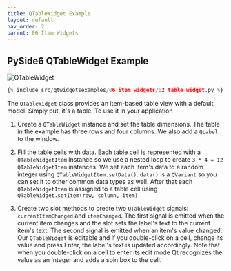 ```yaml
---
title: QTableWidget Example
layout: default
nav_order: 2
parent: 06 Item Widgets
---
```


## PySide6 QTableWidget Example

![QTableWidget](/blog/images/qtwidgetsexamples/06_item_widgets/02_table_widget.png)

```python
{% include src/qtwidgetsexamples/06_item_widgets/02_table_widget.py %}
```

The `QTableWidget` class provides an item-based table view with a default model. Simply put, it's a table. To use it in your application

1. Create a `QTableWidget` instance and set the table dimensions. The table in the example has three rows and four columns. We also add a `QLabel` to the window.

2. Fill the table cells with data. Each table cell is represented with a `QTableWidgetItem` instance so we use a nested loop to create `3 * 4 = 12` `QTableWidgetItem` instances. We set each item's data to a random integer using `QTableWidgetItem.setData()`. `data()` is a `QVariant` so you can set it to other common data types as well. After that each `QTableWidgetItem` is assigned to a table cell using `QTableWidget.setItem(row, column, item)`

3. Create two slot methods to create two `QTableWidget` signals: `currentItemChanged` and `itemChanged`. The first signal is emitted when the current item changes and the slot sets the label's text to the current item's text. The second signal is emitted when an item's value changed. Our `QTableWidget` is editable and if you double-click on a cell, change its value and press Enter, the label's text is updated accordingly. Note that when you double-click on a cell to enter its edit mode Qt recognizes the value as an integer and adds a spin box to the cell.
